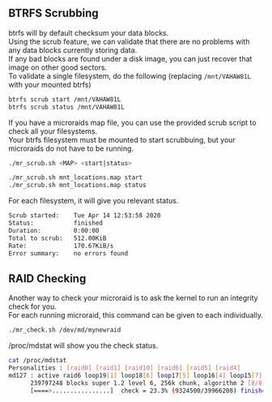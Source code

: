 ## BTRFS Scrubbing
btrfs will by default checksum your data blocks. \
Using the scrub feature, we can validate that there are no problems with any data blocks currently storing data. \
If any bad blocks are found under a disk image, you can just recover that image on other good sectors. \
To validate a single filesystem, do the following (replacing `/mnt/VAHAW81L` with your mounted btrfs)
```bash
btrfs scrub start /mnt/VAHAW81L
btrfs scrub status /mnt/VAHAW81L
```

If you have a microraids map file, you can use the provided scrub script to check all your filesystems. \
Your btrfs filesystem must be mounted to start scrubbuing, but your microraids do not have to be running.
```bash
./mr_scrub.sh <MAP> <start|status>

./mr_scrub.sh mnt_locations.map start
./mr_scrub.sh mnt_locations.map status
```

For each filesystem, it will give you relevant status.
```bash
Scrub started:    Tue Apr 14 12:53:58 2020
Status:           finished
Duration:         0:00:00
Total to scrub:   512.00KiB
Rate:             170.67KiB/s
Error summary:    no errors found
```

## RAID Checking
Another way to check your microraid is to ask the kernel to run an integrity check for you. \
For each running microraid, this command can be given to each individually.
```bash
./mr_check.sh /dev/md/mynewraid
```

/proc/mdstat will show you the check status.
```bash
cat /proc/mdstat 
Personalities : [raid0] [raid1] [raid10] [raid6] [raid5] [raid4] 
md127 : active raid6 loop19[1] loop18[6] loop17[5] loop16[4] loop15[7] loop14[3] loop13[2] loop12[0]
      239797248 blocks super 1.2 level 6, 256k chunk, algorithm 2 [8/8] [UUUUUUUU]
      [====>................]  check = 23.3% (9324500/39966208) finish=8.8min speed=57308K/sec
```
